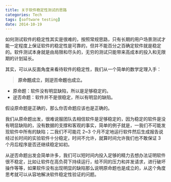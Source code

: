 ```yaml
---
title: 关于软件稳定性测试的思路
categories: Tech
tags: [software testing]
date: 2014-10-19
---
```


如何测试软件的稳定性其实是很难的，按照常规思路，只有长期的用户场景测试才能一定程度上保证软件的稳定性是可靠的，但并不能百分之百确定软件就是稳定的。软件测试本身就是由局限和尽头的，无穷的测试只能带来高成本的投入和无限期的计划延长。

<!-- more -->

其实，可以从反面角度来看待软件的稳定性，我们从一个简单的数学定理入手：

> **原命题成立，则逆否命题也成立。**

- 原命题：软件没有明显缺陷，所以是足够稳定的。
- 逆否命题：软件并不是很稳定，所以有明显的缺陷。

假设原命题是正确的，那么你否命题应该也是正确的。

我们从原命题出发，很难说服团队去相信软件是足够稳定的，因为稳定的软件是没有明显缺陷的，没有数据的支撑和客观的事实，简单的例子就是，一我们不可能发现软件中所有的缺陷；二我们不可能花 2~3 个月不定地运行软件然后生成报告说经过长时间的实验软件十分稳定，时间不允许，就算时间允许我们也不敢保证 3 个月后程序是否还继续稳定如初。

从逆否命题出发会简单许多，我们可以短时间内投入足够的精力去想办法证明软件很不稳定，比如让软件在高负荷下持续运行，给不同的压力和并发请求，进行破坏操作等等，如果软件没有出现明显的缺陷那么说明原命题也是成立的，从这个角度思考就可以从容地解决软件稳定性验证的问题。
